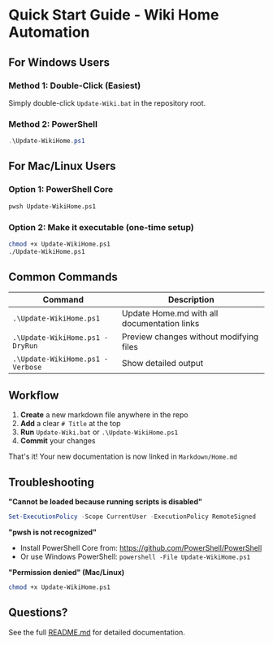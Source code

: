 # Quick Start Guide - Wiki Home Automation

## For Windows Users

### Method 1: Double-Click (Easiest)

Simply double-click `Update-Wiki.bat` in the repository root.

### Method 2: PowerShell

```powershell
.\Update-WikiHome.ps1
```

## For Mac/Linux Users

### Option 1: PowerShell Core

```bash
pwsh Update-WikiHome.ps1
```

### Option 2: Make it executable (one-time setup)

```bash
chmod +x Update-WikiHome.ps1
./Update-WikiHome.ps1
```

## Common Commands

| Command | Description |
|---------|-------------|
| `.\Update-WikiHome.ps1` | Update Home.md with all documentation links |
| `.\Update-WikiHome.ps1 -DryRun` | Preview changes without modifying files |
| `.\Update-WikiHome.ps1 -Verbose` | Show detailed output |

## Workflow

1. **Create** a new markdown file anywhere in the repo
2. **Add** a clear `# Title` at the top
3. **Run** `Update-Wiki.bat` or `.\Update-WikiHome.ps1`
4. **Commit** your changes

That's it! Your new documentation is now linked in `Markdown/Home.md`

## Troubleshooting

**"Cannot be loaded because running scripts is disabled"**
```powershell
Set-ExecutionPolicy -Scope CurrentUser -ExecutionPolicy RemoteSigned
```

**"pwsh is not recognized"**
- Install PowerShell Core from: https://github.com/PowerShell/PowerShell
- Or use Windows PowerShell: `powershell -File Update-WikiHome.ps1`

**"Permission denied" (Mac/Linux)**
```bash
chmod +x Update-WikiHome.ps1
```

## Questions?

See the full [README.md](README.md) for detailed documentation.
